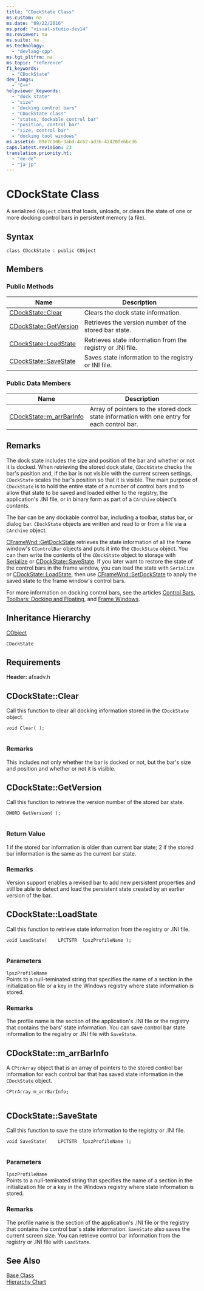 ```yaml
---
title: "CDockState Class"
ms.custom: na
ms.date: "09/22/2016"
ms.prod: "visual-studio-dev14"
ms.reviewer: na
ms.suite: na
ms.technology: 
  - "devlang-cpp"
ms.tgt_pltfrm: na
ms.topic: "reference"
f1_keywords: 
  - "CDockState"
dev_langs: 
  - "C++"
helpviewer_keywords: 
  - "dock state"
  - "size"
  - "docking control bars"
  - "CDockState class"
  - "states, dockable control bar"
  - "position, control bar"
  - "size, control bar"
  - "docking tool windows"
ms.assetid: 09e7c10b-3abd-4cb2-ad36-42420fe6bc36
caps.latest.revision: 23
translation.priority.ht: 
  - "de-de"
  - "ja-jp"
---
```

# CDockState Class
A serialized `CObject` class that loads, unloads, or clears the state of one or more docking control bars in persistent memory (a file).  
  
## Syntax  
  
```  
class CDockState : public CObject  
```  
  
## Members  
  
### Public Methods  
  
|Name|Description|  
|----------|-----------------|  
|[CDockState::Clear](#cdockstate__clear)|Clears the dock state information.|  
|[CDockState::GetVersion](#cdockstate__getversion)|Retrieves the version number of the stored bar state.|  
|[CDockState::LoadState](#cdockstate__loadstate)|Retrieves state information from the registry or .INI file.|  
|[CDockState::SaveState](#cdockstate__savestate)|Saves state information to the registry or INI file.|  
  
### Public Data Members  
  
|Name|Description|  
|----------|-----------------|  
|[CDockState::m_arrBarInfo](#cdockstate__m_arrbarinfo)|Array of pointers to the stored dock state information with one entry for each control bar.|  
  
## Remarks  
 The dock state includes the size and position of the bar and whether or not it is docked. When retrieving the stored dock state, `CDockState` checks the bar's position and, if the bar is not visible with the current screen settings, `CDockState` scales the bar's position so that it is visible. The main purpose of `CDockState` is to hold the entire state of a number of control bars and to allow that state to be saved and loaded either to the registry, the application's .INI file, or in binary form as part of a `CArchive` object's contents.  
  
 The bar can be any dockable control bar, including a toolbar, status bar, or dialog bar. `CDockState` objects are written and read to or from a file via a `CArchive` object.  
  
 [CFrameWnd::GetDockState](../vs140/cframewnd-class.md#cframewnd__getdockstate) retrieves the state information of all the frame window's `CControlBar` objects and puts it into the `CDockState` object. You can then write the contents of the `CDockState` object to storage with [Serialize](../vs140/cobject-class.md#cobject__serialize) or [CDockState::SaveState](#cdockstate__savestate). If you later want to restore the state of the control bars in the frame window, you can load the state with `Serialize` or [CDockState::LoadState](#cdockstate__loadstate), then use [CFrameWnd::SetDockState](../vs140/cframewnd-class.md#cframewnd__setdockstate) to apply the saved state to the frame window's control bars.  
  
 For more information on docking control bars, see the articles [Control Bars](../vs140/control-bars.md), [Toolbars: Docking and Floating](../vs140/docking-and-floating-toolbars.md), and [Frame Windows](../vs140/frame-windows.md).  
  
## Inheritance Hierarchy  
 [CObject](../vs140/cobject-class.md)  
  
 `CDockState`  
  
## Requirements  
 **Header:** afxadv.h  
  
##  <a name="cdockstate__clear"></a>  CDockState::Clear  
 Call this function to clear all docking information stored in the `CDockState` object.  
  
```  
void Clear( );  
  
```  
  
### Remarks  
 This includes not only whether the bar is docked or not, but the bar's size and position and whether or not it is visible.  
  
##  <a name="cdockstate__getversion"></a>  CDockState::GetVersion  
 Call this function to retrieve the version number of the stored bar state.  
  
```  
DWORD GetVersion( );  
  
```  
  
### Return Value  
 1 if the stored bar information is older than current bar state; 2 if the stored bar information is the same as the current bar state.  
  
### Remarks  
 Version support enables a revised bar to add new persistent properties and still be able to detect and load the persistent state created by an earlier version of the bar.  
  
##  <a name="cdockstate__loadstate"></a>  CDockState::LoadState  
 Call this function to retrieve state information from the registry or .INI file.  
  
```  
void LoadState(    LPCTSTR  lpszProfileName );  
  
```  
  
### Parameters  
 `lpszProfileName`  
 Points to a null-teminated string that specifies the name of a section in the initialization file or a key in the Windows registry where state information is stored.  
  
### Remarks  
 The profile name is the section of the application's .INI file or the registry that contains the bars' state information. You can save control bar state information to the registry or .INI file with `SaveState`.  
  
##  <a name="cdockstate__m_arrbarinfo"></a>  CDockState::m_arrBarInfo  
 A `CPtrArray` object that is an array of pointers to the stored control bar information for each control bar that has saved state information in the `CDockState` object.  
  
```  
CPtrArray m_arrBarInfo;  
  
```  
  
##  <a name="cdockstate__savestate"></a>  CDockState::SaveState  
 Call this function to save the state information to the registry or .INI file.  
  
```  
void SaveState(    LPCTSTR  lpszProfileName );  
  
```  
  
### Parameters  
 `lpszProfileName`  
 Points to a null-teminated string that specifies the name of a section in the initialization file or a key in the Windows registry where state information is stored.  
  
### Remarks  
 The profile name is the section of the application's .INI file or the registry that contains the control bar's state information. `SaveState` also saves the current screen size. You can retrieve control bar information from the registry or .INI file with `LoadState`.  
  
## See Also  
 [Base Class](../vs140/cobject-class.md)   
 [Hierarchy Chart](../vs140/hierarchy-chart.md)